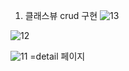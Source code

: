 1. 클래스뷰 crud 구현
![13](https://user-images.githubusercontent.com/100203726/182307127-063e258c-e0b3-493e-9174-7ca7ebf99398.jpg)


![12](https://user-images.githubusercontent.com/100203726/182307139-4ac63034-f459-4da0-af5e-44c43f2a23c9.jpg)

![11](https://user-images.githubusercontent.com/100203726/182307084-80884a53-ea0b-43d7-b624-ee71534c8bbb.jpg)
=detail 페이지

